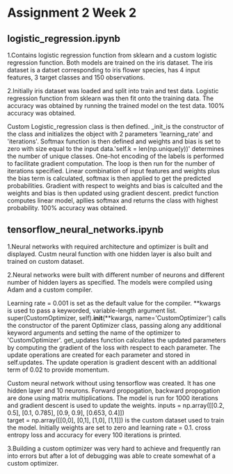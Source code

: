 # Assignment 2 Week 2
## logistic_regression.ipynb
1.Contains logistic regression function from sklearn and a custom logistic regression function. Both models are trained on the iris dataset. The iris dataset is a datset corresponding to iris flower species, has 4 input features, 3 target classes and 150 observations.


2.Initially iris dataset was loaded and split into train and test data. Logistic regression function from sklearn was then fit onto the training data. The accuracy was obtained by running the trained model on the test data. 100% accuracy was obtained.


Custom Logistic_regression class is then defined. _init_is the constructor of the class and initializes the object with 2 parameters 'learning_rate' and 'iterations'. Softmax function is then defined and weights and bias is set to zero with size equal to the input data.'self.k = len(np.unique(y))' determines the number of unique classes. One-hot encoding of the labels is performed to facilitate gradient computation. The loop is then run for the number of iterations specified. Linear combination of input features and weights plus the bias term is calculated, softmax is then applied to get the predicted probabilities. Gradient with respect to weights and bias is calculted and the weights and bias is then updated using gradient descent. predict function computes linear model, apllies softmax and returns the class with highest probability. 100% accuracy was obtained.


## tensorflow_neural_networks.ipynb
1.Neural networks with required architecture and optimizer is built and displayed. Custm neural function with one hidden layer is also built and trained on custom dataset.


2.Neural networks were built with different number of neurons and different number of hidden layers as specified. The models were compiled using Adam and a custom compiler. 


Learning rate = 0.001 is set as the default value for the compiler. **kwargs is used  to pass a keyworded, variable-length argument list. super(CustomOptimizer, self).__init__(**kwargs, name='CustomOptimizer') calls the constructor of the parent Optimizer class, passing along any additional keyword arguments and setting the name of the optimizer to 'CustomOptimizer'. get_updates function calculates the updated parameters by computing the gradient of the loss with respect to each parameter. The update operations are created for each parameter and stored in self.updates. The update operation is gradient descent with an additional term of 0.02 to provide momentum.


Custom neural network without using tensorflow was created. It has one hidden layer and 10 neurons. Forward propogation, backward propogation are done using matrix multiplications. The model is run for 1000 iterations and gradient descent is used to update the weights. inputs = np.array([[0.2, 0.5], [0.1, 0.785], [0.9, 0.9], [0.653, 0.4]])                          
target = np.array([[0,0], [0,1], [1,0], [1,1]]) is the custom dataset used to train the model. Initially weights are set to zero and learning rate = 0.1. cross entropy loss and accuracy for every 100 iterations is printed.


3.Building a custom optimizer was very hard to achieve and frequently ran into errors but after a lot of debugging was able to create somewhat of a custom optimizer.
